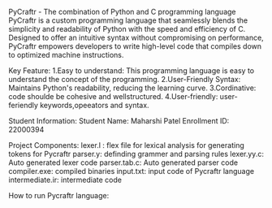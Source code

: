 
PyCraftr - The combination of Python and C programming language
  PyCraftr is a custom programming language that seamlessly blends the simplicity and readability of Python with the speed and efficiency of C. Designed to offer an intuitive syntax without compromising on performance, PyCraftr empowers developers to write high-level code that compiles down to optimized machine instructions.

Key Feature:
  1.Easy to understand: This programming language is easy to understand the concept of the programming.
  2.User-Friendly Syntax: Maintains Python's readability, reducing the learning curve.
  3.Cordinative: code shoulde be cohesive and wellstructured.
  4.User-friendly: user-feriendly keywords,opeeators and syntax.

Student Information:
  Student Name: Maharshi Patel
  Enrollment ID: 22000394

Project Components: 
  lexer.l : flex file for lexical analysis for generating tokens for Pycraftr
  parser.y: definding grammer and parsing rules 
  lexer.yy.c: Auto generated lexer code 
  parser.tab.c: Auto generated parser code 
  compiler.exe: compiled binaries
  input.txt: input code of Pycraftr language
  intermediate.ir: intermediate code

How to run Pycraftr language:
 
  
  


